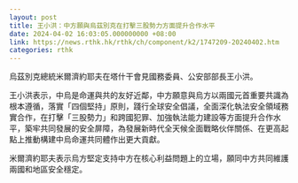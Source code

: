 ```yaml
---
layout: post
title: 王小洪：中方願與烏茲別克在打擊三股勢力方面提升合作水平
date: 2024-04-02 16:03:05.000000000 +08:00
link: https://news.rthk.hk/rthk/ch/component/k2/1747209-20240402.htm
categories: rthk
---
```


烏茲別克總統米爾濟約耶夫在塔什干會見國務委員、公安部部長王小洪。

王小洪表示，中烏是命運與共的友好近鄰，中方願意與烏方以兩國元首重要共識為根本遵循，落實「四個堅持」原則，踐行全球安全倡議，全面深化執法安全領域務實合作，在打擊「三股勢力」和跨國犯罪、加強執法能力建設等方面提升合作水平，築牢共同發展的安全屏障，為發展新時代全天候全面戰略伙伴關係、在更高起點上推動構建中烏命運共同體作出更大貢獻。

米爾濟約耶夫表示烏方堅定支持中方在核心利益問題上的立場，願同中方共同維護兩國和地區安全穩定。
